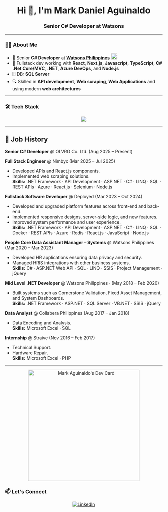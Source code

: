 <h1 align="center">Hi 👋, I'm Mark Daniel Aguinaldo</h1>
<h3 align="center">Senior C# Developer at Watsons</h3>

---

### 🧑‍💻 About Me

- 💼 Senior **C# Developer** at <a href="https://www.linkedin.com/company/watsonsphilippines/posts/?feedView=all" target="_blank"><strong>Watsons Philippines</strong></a> <img src="https://media.licdn.com/dms/image/v2/D560BAQHhZAa3g4P42A/company-logo_200_200/company-logo_200_200/0/1690879010455/watsonsphilippines_logo?e=1757548800&v=beta&t=VgX1MhpOVV2KFRE-78vu_zZAdl4AMzknZ0MwD7e-jIg" alt="Watsons Logo" width="20" height="20" />
- 🧩 Fullstack dev working with **React**, **Next.js**, **Javascript**, **TypeScript**, **C# .Net Core/MVC**, **.NET**, **Azure DevOps**, and **Node.js**
- 🗄️ DB: **SQL Server**
- 🔍 Skilled in **API development**, **Web scraping**, **Web Applications** and  using modern **web architectures**

---

### 🛠️ Tech Stack

<p align="center">
  <img src="https://skillicons.dev/icons?i=cs,dotnet,nodejs,react,nextjs,ts,js,html,css,azure,git,vscode" />
</p>

---

## 💼 Job History

**Senior C# Developer** @ OLVRO Co. Ltd. (Aug 2025 – Present)

**Full Stack Engineer** @ Nimbyx (Mar 2025 – Jul 2025)  
- Developed APIs and React.js components.  
- Implemented web scraping solutions.  
**Skills:** .NET Framework · API Development · ASP.NET · C# · LINQ · SQL · REST APIs · Azure · React.js · Selenium · Node.js
  
**Fullstack Software Developer** @ Deployed (Mar 2023 – Oct 2024)
- Developed and upgraded platform features across front-end and back-end.  
- Implemented responsive designs, server-side logic, and new features.  
- Improved system performance and user experience.  
**Skills:** .NET Framework · API Development · ASP.NET · C# · LINQ · SQL · Docker · REST APIs · Azure · Redis · React.js · JavaScript · Node.js  

**People Core Data Assistant Manager – Systems** @ Watsons Philippines (Mar 2020 – Mar 2023)
- Developed HR applications ensuring data privacy and security.  
- Managed HRIS integrations with other business systems.  
**Skills:** C# · ASP.NET Web API · SQL · LINQ · SSIS · Project Management · jQuery  

**Mid Level .NET Developer** @ Watsons Philippines · (May 2018 – Feb 2020) 
- Built systems such as Cornerstone Validation, Fixed Asset Management, and System Dashboards.  
**Skills:** .NET Framework · ASP.NET · SQL Server · VB.NET · SSIS · jQuery  

**Data Analyst** @ Collabera Philippines (Aug 2017 – Jan 2018) 
- Data Encoding and Analysis.  
**Skills:** Microsoft Excel · SQL  


**Internship** @ Straive (Nov 2016 – Feb 2017) 
- Technical Support.
- Hardware Repair.  
**Skills:** Microsoft Excel · PHP  

---

<p align="center">
  <a href="https://app.daily.dev/trico112">
    <img src="https://api.daily.dev/devcards/v2/mfC7Buu1vjbhiqwMVTV8t.png?type=default&r=ufa" width="356" alt="Mark Aguinaldo's Dev Card"/>
  </a>
</p>

### 📫 Let's Connect

<p align="center">
  <a href="https://www.linkedin.com/in/mark-aguinaldo-7bba32142/" target="_blank">
    <img src="https://img.shields.io/badge/LinkedIn-Mark%20Aguinaldo-blue?style=for-the-badge&logo=linkedin" alt="LinkedIn" />
  </a>
</p>
